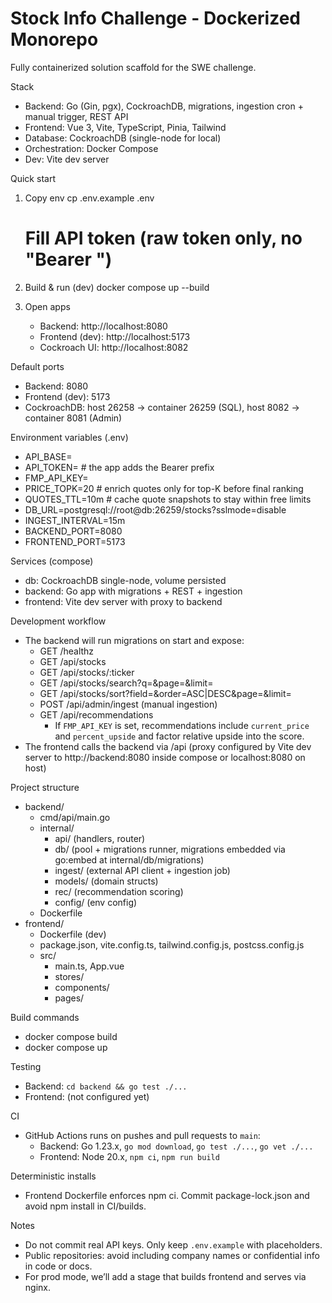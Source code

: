 # Stock Info Challenge - Dockerized Monorepo

Fully containerized solution scaffold for the SWE challenge.

Stack
- Backend: Go (Gin, pgx), CockroachDB, migrations, ingestion cron + manual trigger, REST API
- Frontend: Vue 3, Vite, TypeScript, Pinia, Tailwind
- Database: CockroachDB (single-node for local)
- Orchestration: Docker Compose
- Dev: Vite dev server

Quick start
1) Copy env
   cp .env.example .env
   # Fill API token (raw token only, no "Bearer ")

2) Build & run (dev)
   docker compose up --build

3) Open apps
   - Backend: http://localhost:8080
   - Frontend (dev): http://localhost:5173
   - Cockroach UI: http://localhost:8082

Default ports
- Backend: 8080
- Frontend (dev): 5173
- CockroachDB: host 26258 -> container 26259 (SQL), host 8082 -> container 8081 (Admin)

Environment variables (.env)
- API_BASE=
- API_TOKEN=<paste raw token here>  # the app adds the Bearer prefix
- FMP_API_KEY=<optional key for current prices via Financial Modeling Prep>
- PRICE_TOPK=20        # enrich quotes only for top-K before final ranking
- QUOTES_TTL=10m       # cache quote snapshots to stay within free limits
- DB_URL=postgresql://root@db:26259/stocks?sslmode=disable
- INGEST_INTERVAL=15m
- BACKEND_PORT=8080
- FRONTEND_PORT=5173

Services (compose)
- db: CockroachDB single-node, volume persisted
- backend: Go app with migrations + REST + ingestion
- frontend: Vite dev server with proxy to backend

Development workflow
- The backend will run migrations on start and expose:
  - GET /healthz
  - GET /api/stocks
  - GET /api/stocks/:ticker
  - GET /api/stocks/search?q=<query>&page=<n>&limit=<n>
  - GET /api/stocks/sort?field=<whitelisted>&order=ASC|DESC&page=<n>&limit=<n>
  - POST /api/admin/ingest  (manual ingestion)
  - GET /api/recommendations
    - If `FMP_API_KEY` is set, recommendations include `current_price` and `percent_upside` and factor relative upside into the score.
- The frontend calls the backend via /api (proxy configured by Vite dev server to http://backend:8080 inside compose or localhost:8080 on host)

Project structure
- backend/
  - cmd/api/main.go
  - internal/
    - api/ (handlers, router)
    - db/ (pool + migrations runner, migrations embedded via go:embed at internal/db/migrations)
    - ingest/ (external API client + ingestion job)
    - models/ (domain structs)
    - rec/ (recommendation scoring)
    - config/ (env config)
  - Dockerfile
- frontend/
  - Dockerfile (dev)
  - package.json, vite.config.ts, tailwind.config.js, postcss.config.js
  - src/
    - main.ts, App.vue
    - stores/
    - components/
    - pages/

Build commands
- docker compose build
- docker compose up

Testing
- Backend: `cd backend && go test ./...`
- Frontend: (not configured yet)

CI
- GitHub Actions runs on pushes and pull requests to `main`:
  - Backend: Go 1.23.x, `go mod download`, `go test ./...`, `go vet ./...`
  - Frontend: Node 20.x, `npm ci`, `npm run build`

Deterministic installs
- Frontend Dockerfile enforces npm ci. Commit package-lock.json and avoid npm install in CI/builds.

Notes
- Do not commit real API keys. Only keep `.env.example` with placeholders.
- Public repositories: avoid including company names or confidential info in code or docs.
- For prod mode, we’ll add a stage that builds frontend and serves via nginx.
